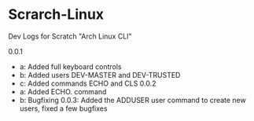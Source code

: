 # Scrarch-Linux
Dev Logs for Scratch "Arch Linux CLI"

0.0.1
 - a: Added full keyboard controls
 - b: Added users DEV-MASTER and DEV-TRUSTED
 - c: Added commands ECHO and CLS
0.0.2
 - a: Added ECHO. command
 - b: Bugfixing
0.0.3: Added the ADDUSER user command to create new users, fixed a few bugfixes
